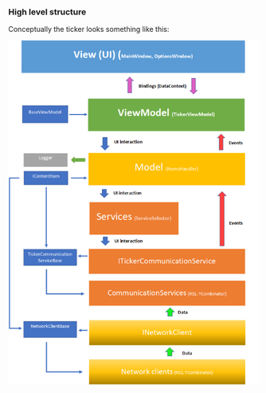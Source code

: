 ### High level structure ###

Conceptually the ticker looks something like this:

![schematic view](Diagram.png)
